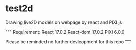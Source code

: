 # test2d

Drawing live2D models on webpage by react and PIXI.js

"""
Requirement:
React 17.0.2
React-dom 17.0.2
PIXI 6.0.0

Please be reminded no further devleopment for this repo
"""
